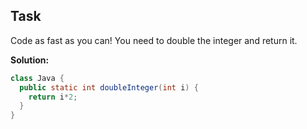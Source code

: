 
## Task

Code as fast as you can! You need to double the integer and return it.

**Solution:**
```java
class Java {
  public static int doubleInteger(int i) {
    return i*2;
  }
}
```
